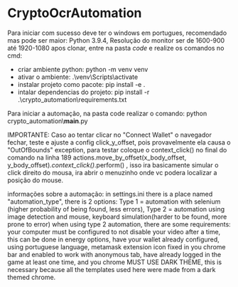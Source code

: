 # CryptoOcrAutomation
Para iniciar com sucesso deve
ter o windows em portugues,
recomendado mas pode ser maior: Python 3.9.4,
Resolução do monitor ser de 1600-900 até 1920-1080
apos clonar, entre na pasta *code* e realize os comandos no cmd:
- criar ambiente python: python -m venv venv
- ativar o ambiente: .\\venv\\Scripts\\activate
- instalar projeto como pacote: pip install -e .
- intalar dependencias do projeto: pip install -r .\\crypto_automation\\requirements.txt

Para iniciar a automação, na pasta code realizar o comando:
python crypto_automation\\____main____.py

IMPORTANTE:
Caso ao tentar clicar no "Connect Wallet" o navegador fechar, teste e ajuste a config click_y_offset,
pois provavelmente ela causa o "OutOfBounds" exception, para testar coloque o context_click() no final do comando na linha 189
actions.move_by_offset(x_body_offset, y_body_offset)*.context_click()*.perform() , isso ira basicamente simular o click direito do mousa,
ira abrir o menuzinho onde vc podera localizar a posição do mouse.

informações sobre a automação:
in settings.ini there is a place named "automation_type", there  is 2 options:
Type 1 = automation with selenium (higher probability of being found, less errors), 
Type 2 = automation using image detection and mouse, keyboard simulation(harder to be found, more prone to error)
when using type 2 automation, there are some requirements:
your computer must be configured to not disable your video after a time, this can be done in energy options,
have your wallet already configured, using portuguese language, 
metamask extension icon fixed in you chrome bar and enabled to work with anonymous tab,
have already logged in the game at least one time,
and you chrome MUST USE DARK THEME, this is necessary because all the templates used here were made from a dark themed chrome.
